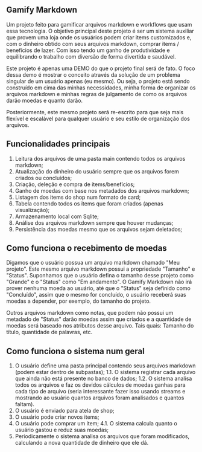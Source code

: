 ## Gamify Markdown

Um projeto feito para gamificar arquivos markdown e workflows que usam essa tecnologia.
O objetivo principal deste projeto é ser um sistema auxiliar que provem uma loja
onde os usuários podem criar items customizados e, com o dinheiro obtido com seus arquivos
markdown, comprar items / benefícios de lazer. Com isso tendo um ganho de produtividade
e equilibrando o trabalho com diversão de forma divertida e saudável.

Este projeto é apenas uma DEMO do que o projeto final será de fato. O foco dessa demo é mostrar o conceito
através da solução de um problema singular de um usuário apenas (eu mesmo). Ou seja, o projeto está sendo
construído em cima das minhas necessidades, minha forma de organizar os arquivos markdown e minhas regras de
julgamento de como os arquivos darão moedas e quanto darão.

Posteriormente, este mesmo projeto será re-escrito para que seja mais flexível e escalável para qualquer
usuário e seu estilo de organização dos arquivos.

## Funcionalidades principais

1. Leitura dos arquivos de uma pasta main contendo todos os arquivos markdown;
2. Atualização do dinheiro do usuário sempre que os arquivos forem criados ou concluídos;
3. Criação, deleção e compra de items/benefícios;
4. Ganho de moedas com base nos metadados dos arquivos markdown;
5. Listagem dos items do shop num formato de card;
6. Tabela contendo todos os items que foram criados (apenas visualização);
7. Armazenamento local com Sqlite;
8. Análise dos arquivos markdown sempre que houver mudanças;
9. Persistência das moedas mesmo que os arquivos sejam deletados;

## Como funciona o recebimento de moedas

Digamos que o usuário possua um arquivo markdown chamado "Meu projeto".
Este mesmo arquivo markdown possui a propriedade "Tamanho" e "Status".
Suponhamos que o usuário defina o tamanho desse projeto como "Grande" e o "Status" como "Em andamento".
O Gamify Markdown não irá prover nenhuma moeda ao usuário, até que o "Status" seja definido como "Concluído",
assim que o mesmo for concluído, o usuário receberá suas moedas a depender, por exemplo, do tamanho do projeto.

Outros arquivos markdown como notas, que podem não possui um metadado de "Status" darão moedas assim que criados
e a quantidade de moedas será baseado nos atributos desse arquivo. Tais quais: Tamanho do título, quantidade de
palavras, etc.

## Como funciona o sistema num geral

1. O usuário define uma pasta principal contendo seus arquivos markdown (podem estar dentro de subpastas);
   1.1. O sistema registrar cada arquivo que ainda não está presente no banco de dados;
   1.2. O sistema analisa todos os arquivos e faz os devidos cálculos de moedas ganhas para cada tipo de arquivo (seria interessante fazer isso usando streams e mostrando ao usuário quantos arquivos foram analisados e quantos faltam).
2. O usuário é enviado para atela de shop;
3. O usuário pode criar novos items;
4. O usuário pode comprar um item;
   4.1. O sistema calcula quanto o usuário gastou e reduz suas moedas;
5. Periodicamente o sistema analisa os arquivos que foram modificados, calculando a nova quantidade de dinheiro que ele dá.
